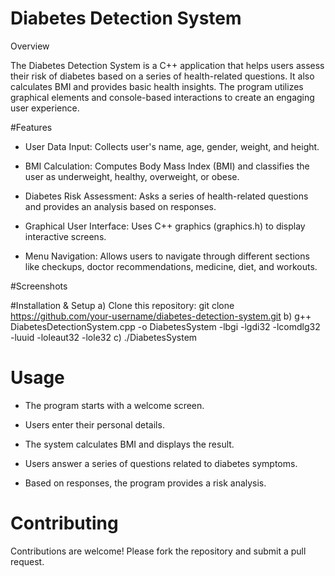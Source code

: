 # Diabetes Detection System
Overview 

The Diabetes Detection System is a C++ application that helps users assess their risk of diabetes based on a series of health-related questions. It also calculates BMI and provides basic health insights. The program utilizes graphical elements and console-based interactions to create an engaging user experience.

#Features
- User Data Input: Collects user's name, age, gender, weight, and height.

- BMI Calculation: Computes Body Mass Index (BMI) and classifies the user as underweight, healthy, overweight, or obese.

- Diabetes Risk Assessment: Asks a series of health-related questions and provides an analysis based on responses.

- Graphical User Interface: Uses C++ graphics (graphics.h) to display interactive screens.

- Menu Navigation: Allows users to navigate through different sections like checkups, doctor recommendations, medicine, diet, and workouts.

#Screenshots







#Installation & Setup
a) Clone this repository:
git clone https://github.com/your-username/diabetes-detection-system.git
b) g++ DiabetesDetectionSystem.cpp -o DiabetesSystem -lbgi -lgdi32 -lcomdlg32 -luuid -loleaut32 -lole32
c) ./DiabetesSystem

# Usage
- The program starts with a welcome screen.

- Users enter their personal details.

- The system calculates BMI and displays the result.

- Users answer a series of questions related to diabetes symptoms.

- Based on responses, the program provides a risk analysis.

# Contributing

Contributions are welcome! Please fork the repository and submit a pull request.
